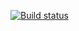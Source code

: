 [![Build status](https://ci.appveyor.com/api/projects/status/fwe63s9ljnm2y75y?svg=true)](https://ci.appveyor.com/project/holllygun/for-in)